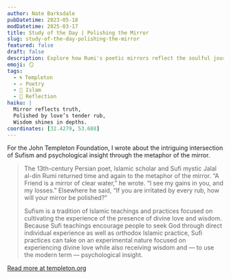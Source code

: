 ```yaml
---
author: Nate Barksdale
pubDatetime: 2023-05-18
modDatetime: 2025-03-17
title: Study of the Day | Polishing the Mirror
slug: study-of-the-day-polishing-the-mirror
featured: false
draft: false
description: Explore how Rumi's poetic mirrors reflect the soulful journey of Sufism, blending divine love with profound psychological insights.
emoji: 🪞
tags:
  - 🌀 Templeton
  - ✍️ Poetry
  - 🌙 Islam
  - 🌅 Reflection
haiku: |
  Mirror reflects truth,
  Polished by love’s tender rub,
  Wisdom shines in depths.
coordinates: [32.4279, 53.688]
---
```


For the John Templeton Foundation, I wrote about the intriguing intersection of Sufism and psychological insight through the metaphor of the mirror.

> The 13th-century Persian poet, Islamic scholar and Sufi mystic Jalal al-din Rumi returned time and again to the metaphor of the mirror. “A Friend is a mirror of clear water,” he wrote. “I see my gains in you, and my losses.” Elsewhere he said, “If you are irritated by every rub, how will your mirror be polished?”
>
> Sufism is a tradition of Islamic teachings and practices focused on cultivating the experience of the presence of divine love and wisdom. Because Sufi teachings encourage people to seek God through direct individual experience as well as orthodox Islamic practice, Sufi practices can take on an experimental nature focused on experiencing divine love while also receiving wisdom and — to use the modern term — psychological insight.

[Read more at templeton.org](https://www.templeton.org/news/polishing-the-mirror)
